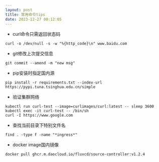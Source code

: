 ```yaml
---
layout: post
title: 常用命令tips
date: 2023-12-27 00:12:05
---
```


- curl命令只需返回状态码

```
curl -o /dev/null -s -w "%{http_code}\n" www.baidu.com
```

- git修改上次提交信息

```
git commit --amend -m "new msg"
```

- pip安装时指定国内源

```
pip install -r requirements.txt --index-url https://pypi.tuna.tsinghua.edu.cn/simple
```

- 验证集群网络

```
kubectl run curl-test --image=curlimages/curl:latest -- sleep 3600
kubectl exec -it curl-test -- /bin/sh
curl -I https://www.google.com
```

- 查找当前目录下特别文件名

```
find . -type f -name "*ingress*"
```

- docker image国内镜像

```
docker pull ghcr.m.daocloud.io/fluxcd/source-controller:v1.2.4
```
